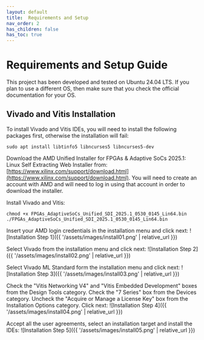 ```yaml
---
layout: default
title:  Requirements and Setup
nav_order: 2
has_children: false
has_toc: true
---
```


# Requirements and Setup Guide

This project has been developed and tested on Ubuntu 24.04 LTS.
If you plan to use a different OS, then make sure that you check the official documentation for your OS.

## Vivado and Vitis Installation

To install Vivado and Vitis IDEs, you will need to install the following packages first, otherwise the installation will fail:
```
sudo apt install libtinfo5 libncurses5 libncurses5-dev
```

Download the AMD Unified Installer for FPGAs & Adaptive SoCs 2025.1: Linux Self Extracting Web Installer from: [https://www.xilinx.com/support/download.html](https://www.xilinx.com/support/download.html). You will need to create an account with AMD and will need to log in using that account in order to download the installer.

Install Vivado and Vitis:
```
chmod +x FPGAs_AdaptiveSoCs_Unified_SDI_2025.1_0530_0145_Lin64.bin
./FPGAs_AdaptiveSoCs_Unified_SDI_2025.1_0530_0145_Lin64.bin
```
Insert your AMD login credentials in the installation menu and click next:
![Installation Step 1]({{ '/assets/images/install01.png' | relative_url }})

Select Vivado from the installation menu and click next:
![Installation Step 2]({{ '/assets/images/install02.png' | relative_url }})

Select Vivado ML Standard form the installation menu and click next:
![Installation Step 3]({{ '/assets/images/install03.png' | relative_url }})

Check the "Vitis Networking V4" and "Vitis Embedded Development" boxes from the Design Tools category.
Check the "7 Series" box from the Devices category.
Uncheck the "Acquire or Manage a License Key" box from the Installation Options category.
Click next:
![Installation Step 4]({{ '/assets/images/install04.png' | relative_url }})

Accept all the user agreements, select an installation target and install the IDEs:
![Installation Step 5]({{ '/assets/images/install05.png' | relative_url }})